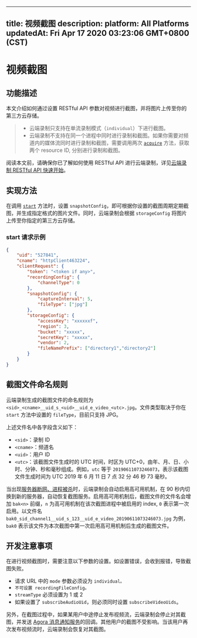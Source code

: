 
---
title: 视频截图
description: 
platform: All Platforms
updatedAt: Fri Apr 17 2020 03:23:06 GMT+0800 (CST)
---
# 视频截图
## 功能描述

本文介绍如何通过设置 RESTful API 参数对视频进行截图，并将图片上传至你的第三方云存储。

> - 云端录制只支持在单流录制模式（`individual`）下进行截图。
> - 云端录制不支持在同一个进程中同时进行录制和截图。如果你需要对频道内的媒体流同时进行录制和截图，需要调用两次 [`acquire`](https://docs.agora.io/cn/cloud-recording/restfulapi/#/云端录制/acquire) 方法，获取两个 resource ID, 分别进行录制和截图。

阅读本文前，请确保你已了解如何使用 RESTful API 进行云端录制，详见[云端录制 RESTful API 快速开始](https://docs.agora.io/cn/cloud-recording/cloud_recording_rest)。

## 实现方法

在调用 [`start`](https://docs.agora.io/cn/cloud-recording/restfulapi/#/云端录制/start) 方法时，设置 `snapshotConfig`，即可根据你设置的截图周期定期截图，并生成指定格式的图片文件。同时，云端录制会根据 `storageConfig` 将图片上传至你指定的第三方云存储。

### start 请求示例

```json
{
    "uid": "527841",
    "cname": "httpClient463224",
    "clientRequest": {
        "token": "<token if any>",
        "recordingConfig": {
            "channelType": 0
        }, 
        "snapshotConfig": {
            "captureInterval": 5,
            "fileType": ["jpg"]
        },
        "storageConfig": {
            "accessKey": "xxxxxxf",
            "region": 3,
            "bucket": "xxxxx",
            "secretKey": "xxxxx",
            "vendor": 2,
            "fileNamePrefix": ["directory1","directory2"]
        }
    }
}
```
## 截图文件命名规则

云端录制生成的截图文件的命名规则为 `<sid>_<cname>__uid_s_<uid>__uid_e_video_<utc>.jpg`。文件类型取决于你在 `start` 方法中设置的 `fileType`，目前只支持 JPG。

上述文件名中各字段含义如下：

- `<sid>`：录制 ID
- `<cname>`：频道名
- `<uid>`：用户 ID
- `<utc>`：该截图文件生成时的 UTC 时间，时区为 UTC+0，由年、月、日、小时、分钟、秒和毫秒组成。例如，`utc` 等于 `20190611073246073`，表示该截图文件生成时间为 UTC 2019 年 6 月 11 日 7 点 32 分 46 秒 73 毫秒。

当出现[服务器断网、进程被杀](https://docs.agora.io/cn/faq/high-availability)时，云端录制会自动启用高可用机制，在 90 秒内切换到新的服务器，自动恢复截图服务。启用高可用机制后，截图文件的文件名会增加 `bak<n>` 前缀，`n` 为高可用机制在该次截图进程中被启用的 index, `0` 表示第一次启用。以文件名 `bak0_sid_channel1__uid_s_123__uid_e_video_20190611073246073.jpg` 为例，`bak0` 表示该文件为本次截图中第一次启用高可用机制后生成的截图文件。

## 开发注意事项

在进行视频截图时，需要注意以下参数的设置。如设置错误，会收到报错，导致截图失败。

- 请求 URL 中的 `mode` 参数必须设为 `individual。`
- `不可设置 recordingFileConfig。`
- `streamType` 必须设置为 1 或 2
- 如果设置了 `subscribeAudioUid`，则必须同时设置 `subscribeVideoUids`。

另外，在截图过程中，如果某用户中途停止发布视频流，云端录制会停止对其截图，并发送 [Agora 消息通知服务](https://docs.agora.io/cn/cloud-recording/cloud_recording_callback_rest)的回调。其他用户的截图不受影响。当该用户再次发布视频流时，云端录制会恢复对其截图。

